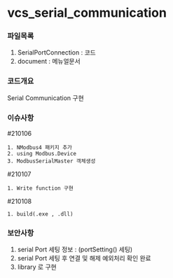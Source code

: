 # vcs_serial_communication
### 파일목록

  1. SerialPortConnection : 코드
  2. document : 메뉴얼문서

### 코드개요

  Serial Communication 구현

### 이슈사항

  #210106
  
    1. NModbus4 패키지 추가
    2. using Modbus.Device
    3. ModbusSerialMaster 객체생성
    

  #210107
  
    1. Write function 구현
    
    
  #210108
  
    1. build(.exe , .dll)

### 보안사항

  1. serial Port 세팅 정보 : (portSetting() 세팅)
  2. serial Port 세팅 후 연결 및 해제 예외처리 확인 완료
  3. library 로 구현
